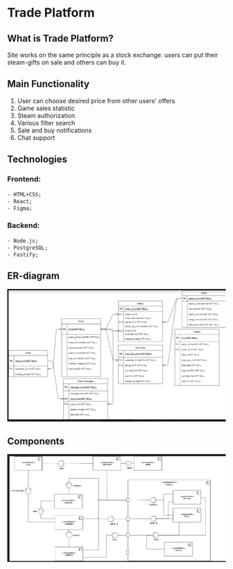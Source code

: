 # Trade Platform 
## What is Trade Platform? 

Site works on the same principle as a stock exchange: users can put their steam-gifts on sale and others can buy it.

## Main Functionality

1. User can choose desired price from other users' offers
2. Game sales statistic
3. Steam authorization
4. Various filter search
5. Sale and buy notifications
6. Chat support


## Technologies

### Frontend:

```
- HTML+CSS;
- React;
- Figma;
```

### Backend:

```
- Node.js;
- PostgreSQL;
- Fastify;
```
## ER-diagram
![subj](https://raw.githubusercontent.com/JohnyKovalenko1337/images/master/er_diagram%20v2.png)
## Components
![subj2](https://raw.githubusercontent.com/JohnyKovalenko1337/images/master/ccomponents.png)
